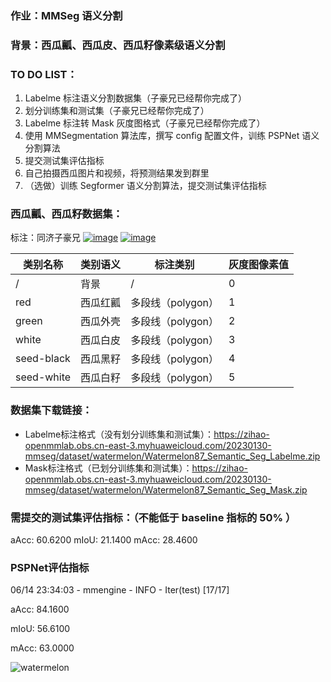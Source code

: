 ### 作业：MMSeg 语义分割

### 背景：西瓜瓤、西瓜皮、西瓜籽像素级语义分割

### TO DO LIST：

1. Labelme 标注语义分割数据集（子豪兄已经帮你完成了）
2. 划分训练集和测试集（子豪兄已经帮你完成了）
3. Labelme 标注转 Mask 灰度图格式（子豪兄已经帮你完成了）
4. 使用 MMSegmentation 算法库，撰写 config 配置文件，训练 PSPNet 语义分割算法
5. 提交测试集评估指标
6. 自己拍摄西瓜图片和视频，将预测结果发到群里
7. （选做）训练 Segformer 语义分割算法，提交测试集评估指标

### 西瓜瓤、西瓜籽数据集：

标注：同济子豪兄
[![image](https://user-images.githubusercontent.com/23326162/245391419-227f8cd8-3bb6-4374-8434-980aed77713f.png)](https://user-images.githubusercontent.com/23326162/245391419-227f8cd8-3bb6-4374-8434-980aed77713f.png)
[![image](https://user-images.githubusercontent.com/23326162/245391478-7236df76-5353-4896-bbfb-1581cb955d38.png)](https://user-images.githubusercontent.com/23326162/245391478-7236df76-5353-4896-bbfb-1581cb955d38.png)

| 类别名称   | 类别语义 | 标注类别          | 灰度图像素值 |
| ---------- | -------- | ----------------- | ------------ |
| /          | 背景     | /                 | 0            |
| red        | 西瓜红瓤 | 多段线（polygon） | 1            |
| green      | 西瓜外壳 | 多段线（polygon） | 2            |
| white      | 西瓜白皮 | 多段线（polygon） | 3            |
| seed-black | 西瓜黑籽 | 多段线（polygon） | 4            |
| seed-white | 西瓜白籽 | 多段线（polygon） | 5            |

### 数据集下载链接：

- Labelme标注格式（没有划分训练集和测试集）：<https://zihao-openmmlab.obs.cn-east-3.myhuaweicloud.com/20230130-mmseg/dataset/watermelon/Watermelon87_Semantic_Seg_Labelme.zip>
- Mask标注格式（已划分训练集和测试集）：<https://zihao-openmmlab.obs.cn-east-3.myhuaweicloud.com/20230130-mmseg/dataset/watermelon/Watermelon87_Semantic_Seg_Mask.zip>

### 需提交的测试集评估指标：（不能低于 baseline 指标的 50% ）

aAcc: 60.6200
mIoU: 21.1400
mAcc: 28.4600





### PSPNet评估指标


06/14 23:34:03 - mmengine - INFO - Iter(test) [17/17]   

 aAcc: 84.1600  

mIoU: 56.6100  

mAcc: 63.0000 



![watermelon](C:\Users\9700k\Desktop\watermelon.png)